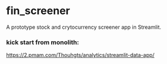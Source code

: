 # fin_screener
A prototype stock and crytocurrency screener app in Streamlit.

### kick start from monolith:
https://2.pmam.com/Thouhgts/analytics/streamlit-data-app/
